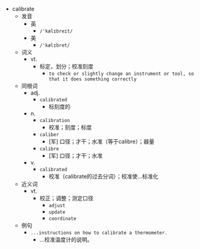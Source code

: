 - calibrate
  - 发音
    - 英
      - `/'kælɪbreɪt/`
    - 美
      - `/'kælɪbret/`
  - 词义
    - vt.
      - 标定，划分；校准刻度
        - `to check or slightly change an instrument or tool, so that it does something correctly`
  - 同根词
    - adj.
      - `calibrated`
        - 标刻度的
    - n.
      - `calibration`
        - 校准；刻度；标度
      - `caliber`
        - [军] 口径；才干；水准（等于calibre）；器量
      - `calibre`
        - [军] 口径；才干；水准
    - v.
      - `calibrated`
        - 校准（calibrate的过去分词）；校准使...标准化
  - 近义词
    - vt.
      - 校正；调整；测定口径
        - `adjust`
        - `update`
        - `coordinate`
  - 例句
    - `...instructions on how to calibrate a thermometer.`
      - …校准温度计的说明。


